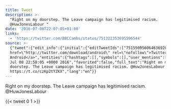 ```yaml
---
title: Tweet
description: >-
  "Right on my doorstep. The Leave campaign has legitimised racism.
  @HuwJonesLabour "
date: '2016-07-08T22:07:05+01:00'
links:
  - 'https://twitter.com/BBCCambs/status/751322353695596544'
source: >-
  {"tweet":{"edit_info":{"initial":{"editTweetIds":["751550956064636928"],"editableUntil":"2016-07-08T23:58:05.724Z","editsRemaining":"5","isEditEligible":true}},"retweeted":false,"source":"<a
  href=\"http://twitter.com/download/android\" rel=\"nofollow\">Twitter for
  Android</a>","entities":{"hashtags":[],"symbols":[],"user_mentions":[],"urls":[{"url":"https://t.co/czKp2tYZKX","expanded_url":"https://twitter.com/BBCCambs/status/751322353695596544","display_url":"twitter.com/BBCCambs/statu…","indices":["81","104"]}]},"display_text_range":["0","104"],"favorite_count":"0","id_str":"751550956064636928","truncated":false,"retweet_count":"1","id":"751550956064636928","possibly_sensitive":false,"created_at":"Fri
  Jul 08 22:58:05 +0000 2016","favorited":false,"full_text":"Right on my
  doorstep. The Leave campaign has legitimised racism. @HuwJonesLabour
  https://t.co/czKp2tYZKX","lang":"en"}}
---
```

Right on my doorstep. The Leave campaign has legitimised racism. @HuwJonesLabour 
    
{{< tweet 0 1 >}}
    
